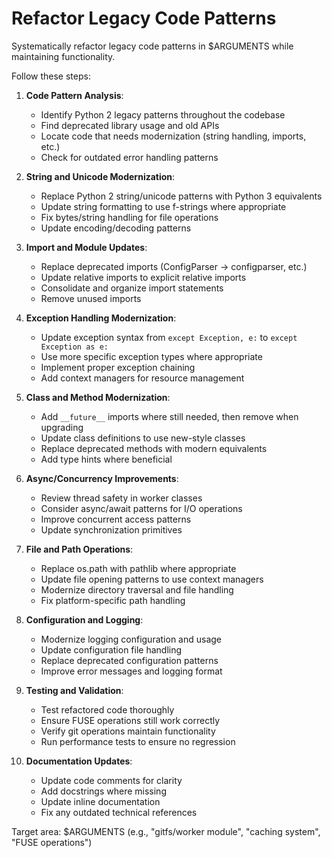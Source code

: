 # Refactor Legacy Code Patterns

Systematically refactor legacy code patterns in $ARGUMENTS while maintaining functionality.

Follow these steps:

1. **Code Pattern Analysis**:
   - Identify Python 2 legacy patterns throughout the codebase
   - Find deprecated library usage and old APIs
   - Locate code that needs modernization (string handling, imports, etc.)
   - Check for outdated error handling patterns

2. **String and Unicode Modernization**:
   - Replace Python 2 string/unicode patterns with Python 3 equivalents
   - Update string formatting to use f-strings where appropriate
   - Fix bytes/string handling for file operations
   - Update encoding/decoding patterns

3. **Import and Module Updates**:
   - Replace deprecated imports (ConfigParser → configparser, etc.)
   - Update relative imports to explicit relative imports
   - Consolidate and organize import statements
   - Remove unused imports

4. **Exception Handling Modernization**:
   - Update exception syntax from `except Exception, e:` to `except Exception as e:`
   - Use more specific exception types where appropriate
   - Implement proper exception chaining
   - Add context managers for resource management

5. **Class and Method Modernization**:
   - Add `__future__` imports where still needed, then remove when upgrading
   - Update class definitions to use new-style classes
   - Replace deprecated methods with modern equivalents
   - Add type hints where beneficial

6. **Async/Concurrency Improvements**:
   - Review thread safety in worker classes
   - Consider async/await patterns for I/O operations
   - Improve concurrent access patterns
   - Update synchronization primitives

7. **File and Path Operations**:
   - Replace os.path with pathlib where appropriate
   - Update file opening patterns to use context managers
   - Modernize directory traversal and file handling
   - Fix platform-specific path handling

8. **Configuration and Logging**:
   - Modernize logging configuration and usage
   - Update configuration file handling
   - Replace deprecated configuration patterns
   - Improve error messages and logging format

9. **Testing and Validation**:
   - Test refactored code thoroughly
   - Ensure FUSE operations still work correctly
   - Verify git operations maintain functionality
   - Run performance tests to ensure no regression

10. **Documentation Updates**:
    - Update code comments for clarity
    - Add docstrings where missing
    - Update inline documentation
    - Fix any outdated technical references

Target area: $ARGUMENTS (e.g., "gitfs/worker module", "caching system", "FUSE operations")